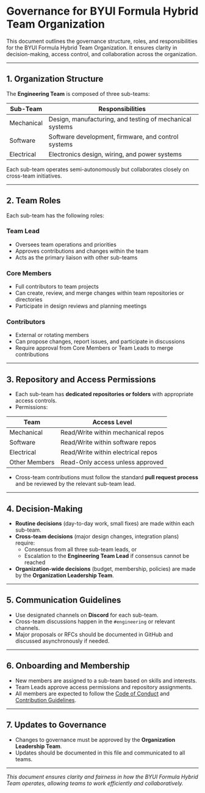 # Governance for BYUI Formula Hybrid Team Organization

This document outlines the governance structure, roles, and responsibilities for the BYUI Formula Hybrid Team Organization. It ensures clarity in decision-making, access control, and collaboration across the organization.

---

## 1. Organization Structure

The **Engineering Team** is composed of three sub-teams:

| Sub-Team       | Responsibilities                                           |
|----------------|------------------------------------------------------------|
| Mechanical     | Design, manufacturing, and testing of mechanical systems |
| Software       | Software development, firmware, and control systems      |
| Electrical     | Electronics design, wiring, and power systems            |

Each sub-team operates semi-autonomously but collaborates closely on cross-team initiatives.

---

## 2. Team Roles

Each sub-team has the following roles:

### Team Lead
- Oversees team operations and priorities
- Approves contributions and changes within the team
- Acts as the primary liaison with other sub-teams

### Core Members
- Full contributors to team projects
- Can create, review, and merge changes within team repositories or directories
- Participate in design reviews and planning meetings

### Contributors
- External or rotating members
- Can propose changes, report issues, and participate in discussions
- Require approval from Core Members or Team Leads to merge contributions

---

## 3. Repository and Access Permissions

- Each sub-team has **dedicated repositories or folders** with appropriate access controls.
- Permissions:

| Team           | Access Level                        |
|----------------|-------------------------------------|
| Mechanical     | Read/Write within mechanical repos  |
| Software       | Read/Write within software repos    |
| Electrical     | Read/Write within electrical repos  |
| Other Members  | Read-Only access unless approved    |

- Cross-team contributions must follow the standard **pull request process** and be reviewed by the relevant sub-team lead.

---

## 4. Decision-Making

- **Routine decisions** (day-to-day work, small fixes) are made within each sub-team.
- **Cross-team decisions** (major design changes, integration plans) require:
  - Consensus from all three sub-team leads, or
  - Escalation to the **Engineering Team Lead** if consensus cannot be reached
- **Organization-wide decisions** (budget, membership, policies) are made by the **Organization Leadership Team**.

---

## 5. Communication Guidelines

- Use designated channels on **Discord** for each sub-team.
- Cross-team discussions happen in the `#engineering` or relevant channels.
- Major proposals or RFCs should be documented in GitHub and discussed asynchronously if needed.

---

## 6. Onboarding and Membership

- New members are assigned to a sub-team based on skills and interests.
- Team Leads approve access permissions and repository assignments.
- All members are expected to follow the [Code of Conduct](CODE_OF_CONDUCT.md) and [Contribution Guidelines](CONTRIBUTING.md).

---

## 7. Updates to Governance

- Changes to governance must be approved by the **Organization Leadership Team**.
- Updates should be documented in this file and communicated to all teams.

---

*This document ensures clarity and fairness in how the BYUI Formula Hybrid Team operates, allowing teams to work efficiently and collaboratively.*
